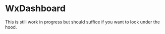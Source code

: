 # WxDashboard

This is still work in progress but should suffice if you want to look under the hood.
